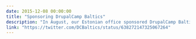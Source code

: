 ```yaml
---
date: 2015-12-08 00:00:00
title: "Sponsoring DrupalCamp Baltics"
description: "In August, our Estonian office sponsored DrupalCamp Baltics which was a great success. Some our our team members even presented sessions."
link: "https://twitter.com/DCBaltics/status/638272147325067264"
---
```

